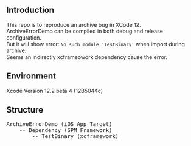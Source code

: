 ## Introduction

This repo is to reproduce an archive bug in XCode 12.  
ArchiveErrorDemo can be compiled in both debug and release configuration.  
But it will show error: ```No such module 'TestBinary'``` when import during archive.  
Seems an indirectly xcframeowork dependency cause the error.

## Environment

Xcode Version 12.2 beta 4 (12B5044c)

## Structure

<pre>
ArchiveErrorDemo (iOS App Target)
    -- Dependency (SPM Framework)
        -- TestBinary (xcframework)
</pre>
